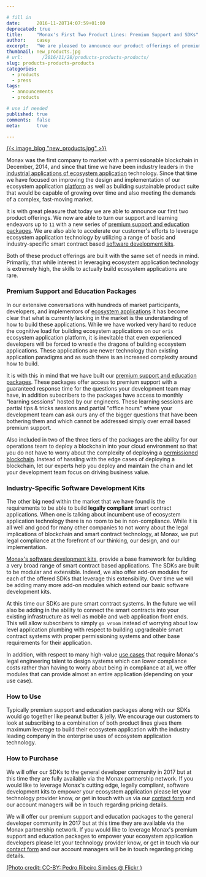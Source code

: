 ```yaml
---

# fill in
date:      2016-11-28T14:07:59+01:00
deprecated: true
title:     "Monax's First Two Product Lines: Premium Support and SDKs"
author:    casey
excerpt:   "We are pleased to announce our product offerings of premium support and software development kits. Both product lines are built to empower your company to get up to speed fast building ecosystem applications."
thumbnail: new_products.jpg
# url:       /2016/11/28/products-products-products/
slug: products-products-products
categories:
  - products
  - press
tags:
  - announcements
  - products

# use if needed
published: true
comments:  false
meta:      true

---
```




[{{< image_blog "new_products.jpg" >}}](https://www.flickr.com/photos/pedrosimoes7/22907730574/)

Monax was the first company to market with a permissionable blockchain in December, 2014, and since that time we have been industry leaders in the [industrial applications of ecosystem application](/use_cases) technology. Since that time we have focused on improving the design and implementation of our ecosystem application [platform](/platform) as well as building sustainable product suite that would be capable of growing over time and also meeting the demands of a complex, fast-moving market.

It is with great pleasure that today we are able to announce our first two product offerings. We now are able to turn our support and learning endeavors up to `11` with a new series of [premium support and education packages](/packages). We are also able to accelerate our customer's efforts to leverage ecosystem application technology by utilizing a range of basic and industry-specific smart contract based [software development kits](/library).

Both of these product offerings are built with the same set of needs in mind. Primarily, that while interest in leveraging ecosystem application technology is extremely high, the skills to actually build ecosystem applications are rare.

### Premium Support and Education Packages

In our extensive conversations with hundreds of market participants, developers, and implementors of [ecosystem applications](/learn/ecosystem_applications) it has become clear that what is currently lacking in the market is the understanding of how to build these applications. While we have worked very hard to reduce the cognitive load for building ecosystem applications on our `eris` ecosystem application platform, it is inevitable that even experienced developers will be forced to wrestle the dragons of building ecosystem applications. These applications are newer technology than existing application paradigms and as such there is an increased complexity around how to build.

It is with this in mind that we have built our [premium support and education packages](/packages). These packages offer access to premium support with a guaranteed response time for the questions your development team may have, in addition subscribers to the packages have access to monthly "learning sessions" hosted by our engineers. These learning sessions are partial tips & tricks sessions and partial "office hours" where your development team can ask ours any of the bigger questions that have been bothering them and which cannot be addressed simply over email based premium support.

Also included in two of the three tiers of the packages are the ability for our operations team to deploy a blockchain into your cloud environment so that you do not have to worry about the complexity of deploying a [permissioned blockchain](/learn/permissioned_blockchains). Instead of hassling with the edge cases of deploying a blockchain, let our experts help you deploy and maintain the chain and let your development team focus on driving business value.

### Industry-Specific Software Development Kits

The other big need within the market that we have found is the requirements to be able to build **legally compliant** smart contract applications. When one is talking about incumbent use of ecosystem application technology there is no room to be in non-compliance. While it is all well and good for many other companies to not worry about the legal implications of blockchain and smart contract technology, at Monax, we put legal compliance at the forefront of our thinking, our design, and our implementation.

[Monax's software development kits](/library), provide a base framework for building a very broad range of smart contract based applications. The SDKs are built to be modular and extensible. Indeed, we also offer add-on modules for each of the offered SDKs that leverage this extensibility. Over time we will be adding many more add-on modules which extend our basic software development kits.

At this time our SDKs are pure smart contract systems. In the future we will also be adding in the ability to connect the smart contracts into your existing infrastructure as well as mobile and web application front ends. This will allow subscribers to simply `go vroom` instead of worrying about low level application plumbing with respect to building upgradeable smart contract systems with proper permissioning systems and other base requirements for their application.

In addition, with respect to many high-value [use cases](/use_cases) that require Monax's legal engineering talent to design systems which can lower compliance costs rather than having to worry about being in compliance at all, we offer modules that can provide almost an entire application (depending on your use case).

### How to Use

Typically premium support and education packages along with our SDKs would go together like peanut butter & jelly. We encourage our customers to look at subscribing to a combination of both product lines gives them maximum leverage to build their ecosystem application with the industry leading company in the enterprise uses of ecosystem application technology.

### How to Purchase

We will offer our SDKs to the general developer community in 2017 but at this time they are fully available via the Monax partnership network. If you would like to leverage Monax's cutting edge, legally compliant, software development kits to empower your ecosystem application please let your technology provider know, or get in touch with us via our <a href="/#contact-monax">contact form</a> and our account managers will be in touch regarding pricing details.

We will offer our premium support and education packages to the general developer community in 2017 but at this time they are available via the Monax partnership network. If you would like to leverage Monax's premium support and education packages to empower your ecosystem application developers please let your technology provider know, or get in touch via our <a href="/#contact-monax">contact form</a> and our account managers will be in touch regarding pricing details.

[(Photo credit: CC-BY: Pedro Ribeiro Simões @ Flickr )](https://www.flickr.com/photos/pedrosimoes7/)
